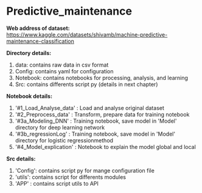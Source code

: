 # Predictive_maintenance

**Web address of dataset:**
https://www.kaggle.com/datasets/shivamb/machine-predictive-maintenance-classification

**Directory details:**
1. data: contains raw data in csv format
2. Config: contains yaml for configuration
3. Notebook: contains notebooks for processing, analysis, and learning
4. Src: contains differents script py (details in next chapter)

**Notebook details:**
1. '#1_Load_Analyse_data' : Load and analyse original dataset
2. '#2_Preprocess_data' : Transform, prepare data for training notebook
3. '#3a_Modeling_DNN' : Training notebook, save model in 'Model' directory for deep learning network
4. '#3b_regressionLog' : Training notebook, save model in 'Model' directory for logistic regressionmethod
4. '#4_Model_explication' : Notebook to explain the model global and local

**Src details:**
1. 'Config': contains script py for mange configuration file
2. 'utils': contains script for differents modules
3. 'APP' : contains script utils to API
